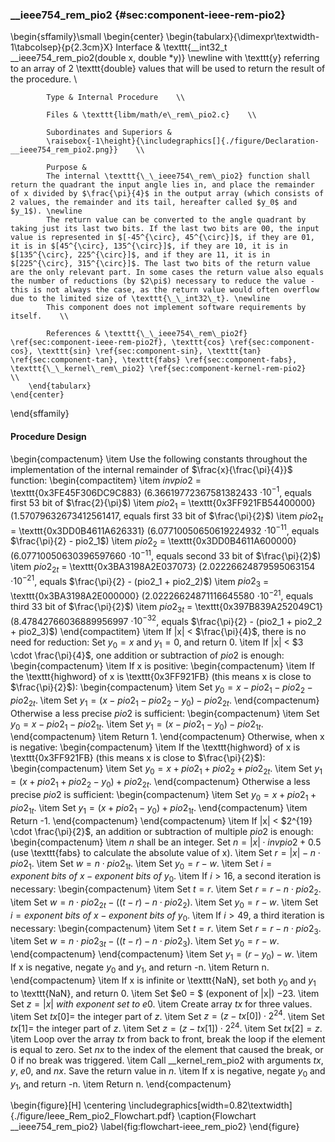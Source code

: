 ### \_\_ieee754\_rem\_pio2 {#sec:component-ieee-rem-pio2}

\begin{sffamily}\small
	\begin{center}
		\begin{tabularx}{\dimexpr\textwidth-1\tabcolsep}{p{2.3cm}X}
			Interface & \texttt{\_\_int32\_t \_\_ieee754\_rem\_pio2(double x, double *y)} \newline
			with \texttt{y} referring to an array of 2 \texttt{double} values that will be used to return the result of the procedure. \\ 
			
			Type & Internal Procedure    \\ 
			
			Files & \texttt{libm/math/e\_rem\_pio2.c}    \\ 
			
			Subordinates and Superiors &
			\raisebox{-1\height}{\includegraphics[]{./figure/Declaration-__ieee754_rem_pio2.png}}    \\ 
			
			Purpose & 
			The internal \texttt{\_\_ieee754\_rem\_pio2} function shall return the quadrant the input angle lies in, and place the remainder of x divided by $\frac{\pi}{4}$ in the output array (which consists of 2 values, the remainder and its tail, hereafter called $y_0$ and $y_1$). \newline
			The return value can be converted to the angle quadrant by taking just its last two bits. If the last two bits are 00, the input value is represented in $[-45^{\circ}, 45^{\circ}]$, if they are 01, it is in $[45^{\circ}, 135^{\circ}]$, if they are 10, it is in $[135^{\circ}, 225^{\circ}]$, and if they are 11, it is in $[225^{\circ}, 315^{\circ}]$. The last two bits of the return value are the only relevant part. In some cases the return value also equals the number of reductions (by $2\pi$) necessary to reduce the value - this is not always the case, as the return value would often overflow due to the limited size of \texttt{\_\_int32\_t}. \newline
			This component does not implement software requirements by itself.    \\ 
			
			References & \texttt{\_\_ieee754\_rem\_pio2f} \ref{sec:component-ieee-rem-pio2f}, \texttt{cos} \ref{sec:component-cos}, \texttt{sin} \ref{sec:component-sin}, \texttt{tan} \ref{sec:component-tan}, \texttt{fabs} \ref{sec:component-fabs}, \texttt{\_\_kernel\_rem\_pio2} \ref{sec:component-kernel-rem-pio2}    \\ 
		\end{tabularx}
	\end{center}
\end{sffamily}

#### Procedure Design

\begin{compactenum}
	\item Use the following constants throughout the implementation of the internal remainder of $\frac{x}{\frac{\pi}{4}}$ function:
	\begin{compactitem}
		\item $invpio2$   = \texttt{0x3FE45F306DC9C883} (6.36619772367581382433 $\cdot 10^{-1}$, equals first 53 bit of $\frac{2}{\pi}$)
		\item $pio2_1$    = \texttt{0x3FF921FB54400000} (1.57079632673412561417, equals first 33 bit of $\frac{\pi}{2}$)
		\item $pio2_{1t}$ = \texttt{0x3DD0B4611A626331} (6.07710050650619224932 $\cdot 10^{-11}$, equals $\frac{\pi}{2} - pio2_1$)
		\item $pio2_2$    = \texttt{0x3DD0B4611A600000} (6.07710050630396597660 $\cdot 10^{-11}$, equals second 33 bit of $\frac{\pi}{2}$)
		\item $pio2_{2t}$ = \texttt{0x3BA3198A2E037073} (2.02226624879595063154 $\cdot 10^{-21}$, equals $\frac{\pi}{2} - (pio2_1 + pio2_2)$)
		\item $pio2_3$    = \texttt{0x3BA3198A2E000000} (2.02226624871116645580 $\cdot 10^{-21}$, equals third 33 bit of $\frac{\pi}{2}$)
		\item $pio2_{3t}$ = \texttt{0x397B839A252049C1} (8.47842766036889956997 $\cdot 10^{-32}$, equals $\frac{\pi}{2} - (pio2_1 + pio2_2 + pio2_3)$)
	\end{compactitem}
	\item If |x| < $\frac{\pi}{4}$, there is no need for reduction: Set $y_0 = x$ and $y_1 = 0$, and return 0.
	\item If |x| < $3 \cdot \frac{\pi}{4}$, one addition or subtraction of $pio2$ is enough:
	\begin{compactenum}
		\item If x is positive:
		\begin{compactenum}
			\item If the \texttt{highword} of x is \texttt{0x3FF921FB} (this means x is close to $\frac{\pi}{2}$):
			\begin{compactenum}
				\item Set $y_0 = x - pio2_1 - pio2_2 - pio2_{2t}$.
				\item Set $y_1 = (x - pio2_1 - pio2_2 - y_0) - pio2_{2t}$.
			\end{compactenum}
			Otherwise a less precise $pio2$ is sufficient:
			\begin{compactenum}
				\item Set $y_0 = x - pio2_1 - pio2_{1t}$.
				\item Set $y_1 = (x - pio2_1 - y_0) - pio2_{1t}$.
			\end{compactenum}
			\item Return 1.
		\end{compactenum}
		Otherwise, when x is negative:
		\begin{compactenum}
			\item If the \texttt{highword} of x is \texttt{0x3FF921FB} (this means x is close to $\frac{\pi}{2}$):
			\begin{compactenum}
				\item Set $y_0 = x + pio2_1 + pio2_2 + pio2_{2t}$.
				\item Set $y_1 = (x + pio2_1 + pio2_2 - y_0) + pio2_{2t}$.
			\end{compactenum}
			Otherwise a less precise $pio2$ is sufficient:
			\begin{compactenum}
				\item Set $y_0 = x + pio2_1 + pio2_{1t}$.
				\item Set $y_1 = (x + pio2_1 - y_0) + pio2_{1t}$.
			\end{compactenum}
			\item Return -1.
		\end{compactenum}
	\end{compactenum}
	\item If |x| < $2^{19} \cdot \frac{\pi}{2}$, an addition or subtraction of multiple $pio2$ is enough:
	\begin{compactenum}
		\item $n$ shall be an integer. Set $n = |x| \cdot invpio2 + 0.5$ (use \texttt{fabs} to calculate the absolute value of x).
		\item Set $r = |x| - n \cdot pio2_1$.
		\item Set $w = n \cdot pio2_{1t}$.
		\item Set $y_0 = r - w$.
		\item Set $i = exponent\ bits\ of\ x - exponent\ bits\ of\ y_0$.
		\item If $i > 16$, a second iteration is necessary:
		\begin{compactenum}
			\item Set $t = r$.
			\item Set $r = r - n \cdot pio2_{2}$.
			\item Set $w = n \cdot pio2_{2t} - ((t - r) - n \cdot pio2_{2})$.
			\item Set $y_0 = r - w$.
			\item Set $i = exponent\ bits\ of\ x - exponent\ bits\ of\ y_0$.
			\item If $i > 49$, a third iteration is necessary:
			\begin{compactenum}
				\item Set $t = r$.
				\item Set $r = r - n \cdot pio2_{3}$.
				\item Set $w = n \cdot pio2_{3t} - ((t - r) - n \cdot pio2_{3})$.
				\item Set $y_0 = r - w$.
			\end{compactenum}
		\end{compactenum}
		\item Set $y_1 = (r - y_0) - w$.
		\item If x is negative, negate $y_0$ and $y_1$, and return -n.
		\item Return n.
	\end{compactenum}
	\item If x is infinite or \texttt{NaN}, set both $y_0$ and $y_1$ to \texttt{NaN}, and return 0.
	\item Set $e0 = $ (exponent of |x|) $- 23$.
	\item Set $z = |x|\ with\ exponent\ set\ to\ e0$.
	\item Create array $tx$ for three values.
	\item Set $tx[0] =$ the integer part of $z$.
	\item Set $z = (z-tx[0]) \cdot 2^{24}$.
	\item Set $tx[1] =$ the integer part of $z$.
	\item Set $z = (z-tx[1]) \cdot 2^{24}$.
	\item Set $tx[2] = z$.
	\item Loop over the array $tx$ from back to front, break the loop if the element is equal to zero. Set $nx$ to the index of the element that caused the break, or 0 if no break was triggered.
	\item Call \_\_kernel\_rem\_pio2 with arguments $tx$, $y$, $e0$, and $nx$. Save the return value in $n$.
	\item If x is negative, negate $y_0$ and $y_1$, and return -n.
	\item Return n.
\end{compactenum}

\begin{figure}[H]
	\centering
	\includegraphics[width=0.82\textwidth]{./figure/Ieee_Rem_pio2_Flowchart.pdf}
	\caption{Flowchart \_\_ieee754\_rem\_pio2}
	\label{fig:flowchart-ieee_rem_pio2}
\end{figure}
